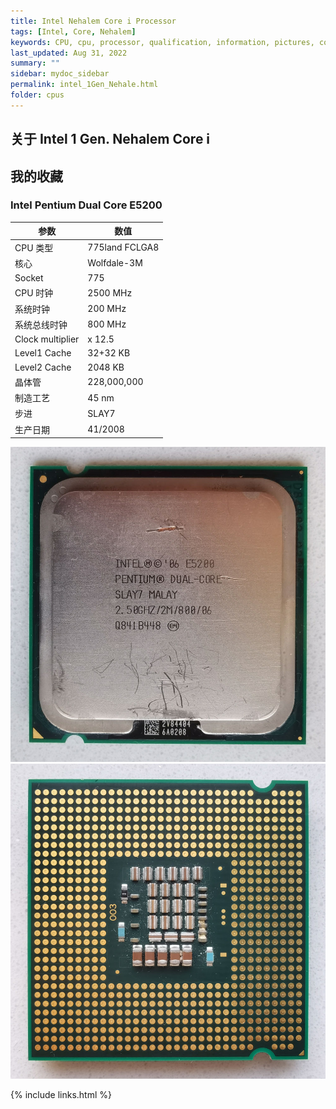 ```yaml
---
title: Intel Nehalem Core i Processor
tags: [Intel, Core, Nehalem]
keywords: CPU, cpu, processor, qualification, information, pictures, core, frequency, chip packaging, packaging, cpu info, x86, collection, amd, cyrix, harris, ibm, idt, iit, intel, motorola, nec, sgs, sgs-thomson, siemens, ST, signetics, mhs, ti, texas instruments, ulsi, umc, weitek, zilog, 808x, 8085, 8088, 8086, 80188, 80186, 80286, 286, 80386, 386, i386, Am386, 386sx, 386dx, 486, i486, 586, 486sx, 486dx, overdrive, 487, pentium, 586, 5x86, 386dlc, 386slc, 486dx2, mmx, ppro, pentium-pro, pro, athlon, duron, z80, dirk oppelt, dirk, oppelt, engineering, sample, samples
last_updated: Aug 31, 2022
summary: ""
sidebar: mydoc_sidebar
permalink: intel_1Gen_Nehale.html
folder: cpus
---
```


## 关于 Intel 1 Gen. Nehalem Core i

## 我的收藏

### Intel Pentium Dual Core E5200

| 参数 | 数值 |
| ------ | ------ |
| CPU 类型 | 775land FCLGA8 |
| 核心 | Wolfdale-3M |
| Socket | 775 |
| CPU 时钟 | 2500 MHz |
| 系统时钟 | 200 MHz |
| 系统总线时钟 | 800 MHz |
| Clock multiplier | x 12.5 |
| Level1 Cache | 32+32 KB |
| Level2 Cache | 2048 KB |
| 晶体管 | 228,000,000 |
| 制造工艺 | 45 nm |
| 步进 | SLAY7 |
| 生产日期 | 41/2008 |

![Intel Pentium Dual Core E5200 正面](/images/cpus/Intel/Intel_Pentium_Dual_Core_E5200_1.jpg)
![Intel Pentium Dual Core E5200 反面](/images/cpus/Intel/Intel_Pentium_Dual_Core_E5200_2.jpg)

{% include links.html %}
